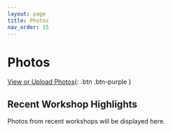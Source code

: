 ```yaml
---
layout: page
title: Photos
nav_order: 15
---
```


# Photos
[View or Upload Photos](https://drive.google.com/drive/folders/1EqSgvECltmOhbnsWRNVxK4awd3HS3oJw?usp=share_link){: .btn .btn-purple }

## Recent Workshop Highlights
Photos from recent workshops will be displayed here.
